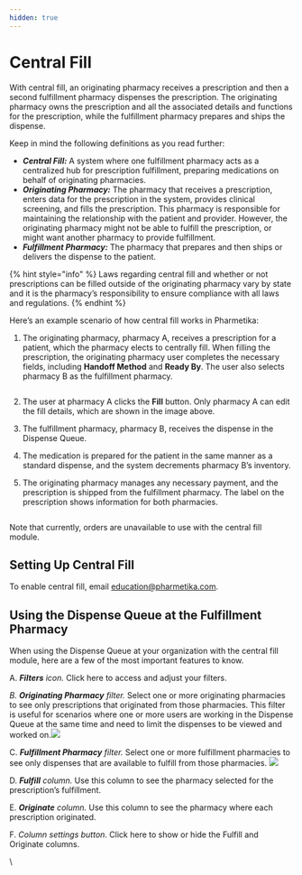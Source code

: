 ```yaml
---
hidden: true
---
```


# Central Fill

With central fill, an originating pharmacy receives a prescription and then a second fulfillment pharmacy dispenses the prescription. The originating pharmacy owns the prescription and all the associated details and functions for the prescription, while the fulfillment pharmacy prepares and ships the dispense.

Keep in mind the following definitions as you read further:

* _**Central Fill:**_ A system where one fulfillment pharmacy acts as a centralized hub for prescription fulfillment, preparing medications on behalf of originating pharmacies.
* _**Originating Pharmacy:**_ The pharmacy that receives a prescription, enters data for the prescription in the system, provides clinical screening, and fills the prescription. This pharmacy is responsible for maintaining the relationship with the patient and provider. However, the originating pharmacy might not be able to fulfill the prescription, or might want another pharmacy to provide fulfillment.
* _**Fulfillment Pharmacy:**_ The pharmacy that prepares and then ships or delivers the dispense to the patient.

{% hint style="info" %}
Laws regarding central fill and whether or not prescriptions can be filled outside of the originating pharmacy vary by state and it is the pharmacy’s responsibility to ensure compliance with all laws and regulations.
{% endhint %}

Here’s an example scenario of how central fill works in Pharmetika:

1.  The originating pharmacy, pharmacy A, receives a prescription for a patient, which the pharmacy elects to centrally fill. When filling the prescription, the originating pharmacy user completes the necessary fields, including **Handoff Method** and **Ready By**. The user also selects pharmacy B as the fulfillment pharmacy.&#x20;

    <figure><img src="https://lh7-rt.googleusercontent.com/docsz/AD_4nXfQ5cN3Azzfj6sAQO-KrPpvzjUeXXBHnhVPbwkT0WhhvHzycuqpi3CfXaoqZ8sV-7YU3euWY0zzTjCG0C5cPNdU71bOdWvy7_qBJBsreEk_KutV0KiqYIVJt2_CG15DW5HLOb0lTA?key=d4IiJ9a2qI6olGw1wDNJjq4c" alt=""><figcaption></figcaption></figure>
2. The user at pharmacy A clicks the **Fill** button. Only pharmacy A can edit the fill details, which are shown in the image above.
3. The fulfillment pharmacy, pharmacy B, receives the dispense in the Dispense Queue.
4. The medication is prepared for the patient in the same manner as a standard dispense, and the system decrements pharmacy B’s inventory.
5. The originating pharmacy manages any necessary payment, and the prescription is shipped from the fulfillment pharmacy. The label on the prescription shows information for both pharmacies.

<figure><img src="https://lh7-rt.googleusercontent.com/docsz/AD_4nXfhwhViQSU0g3nLTm7gAt-A9fJQXEWZWbpF1os98l-nq1GdBpLVCdwABCpWXZ8IF1bmTKVppVPSfXBHKQlOOBKPK1RhglNWgNSXXQC_rDVuL9IhyvRCb1xzJsHG0BSBY1IByLNwXw?key=d4IiJ9a2qI6olGw1wDNJjq4c" alt=""><figcaption></figcaption></figure>

Note that currently, orders are unavailable to use with the central fill module.

## Setting Up Central Fill

To enable central fill, email [education@pharmetika.com](mailto:education@pharmetika.com). &#x20;

## Using the Dispense Queue at the Fulfillment Pharmacy

When using the Dispense Queue at your organization with the central fill module, here are a few of the most important features to know.

A. _**Filters** icon._ Click here to access and adjust your filters.&#x20;

_B. **Originating Pharmacy** filter._ Select one or more originating pharmacies to see only prescriptions that originated from those pharmacies. This filter is useful for scenarios where one or more users are working in the Dispense Queue at the same time and need to limit the dispenses to be viewed and worked on.![](https://lh7-rt.googleusercontent.com/docsz/AD_4nXc4IOQwvjP_T7qFs15sg4hbyEtPxFlFfiduvebzRqnYN9vG1SKIh50nRCykSAjNDXY-c0XSpxZldeGStHkDzoZB1LcD7x7GvHu81V-Yy_pUPI1KMFbURMewz-zPBPxi9zmJQBq0sA?key=d4IiJ9a2qI6olGw1wDNJjq4c)

C. _**Fulfillment Pharmacy** filter._ Select one or more fulfillment pharmacies to see only dispenses that are available to fulfill from those pharmacies. ![](https://lh7-rt.googleusercontent.com/docsz/AD_4nXchipoRWl0rIcQNnnwwylN-VrEAhY44dd9YPBntxynIGYzw2slQq2B7MSETv94Fv5U77e1Xu1Bb-AjrM0se4SHKw9q2CeeNSHKTDQnKZednY_3IUrEsH1M0TrSd8vJTPAK74s59kA?key=d4IiJ9a2qI6olGw1wDNJjq4c)

D. _**Fulfill** column._ Use this column to see the pharmacy selected for the prescription’s fulfillment. &#x20;

E. _**Originate** column._ Use this column to see the pharmacy where each prescription originated.

F. _Column settings button_. Click here  to show or hide the Fulfill and Originate columns.

\


<figure><img src="https://lh7-rt.googleusercontent.com/docsz/AD_4nXd_MOtX6O3sMLugym5WfA79ew9QhBWbNqhcV0nz60IBEgUT04SmMxHaitzc3j2Jo0t11awuSU1IKFIsuOJU0X4tNOhOj1SFqfBg-QOKqfmWbvMPvtoU_VXgUh1t_r4cTuylktKA6A?key=d4IiJ9a2qI6olGw1wDNJjq4c" alt=""><figcaption></figcaption></figure>
